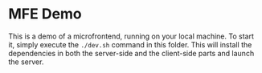 # MFE Demo

This is a demo of a microfrontend, running on your local machine. To start it, simply execute the `./dev.sh` command in this folder. This will install the dependencies in both the server-side and the client-side parts and launch the server.
